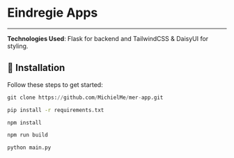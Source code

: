 # Eindregie Apps

---

**Technologies Used**: Flask for backend and TailwindCSS & DaisyUI for styling.

## 🚀 Installation

Follow these steps to get started:


```python
git clone https://github.com/MichielMe/mer-app.git
```

```bash
pip install -r requirements.txt
```

```bash
npm install
```

```bash
npm run build
```

```bash
python main.py
```